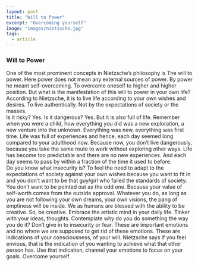 ```yaml
---
layout: post
title: "Will to Power"
excerpt: "Overcoming yourself"
image: "images/nietzsche.jpg"
tags: 
  - article
---
```


### Will to Power

One of the most prominent concepts in Nietzsche’s philosophy is The will to power. Here power does not mean any external sources of power. By power he meant self-overcoming. To overcome oneself to higher and higher position. But what is the manifestation of this will to power in your own life? According to Nietzsche, it is to live life according to your own wishes and desires. To live authentically. Not by the expectations of society or the masses.  
Is it risky? Yes. Is it dangerous? Yes. But it is also full of life. Remember when you were a child, how everything you did was a new exploration, a new venture into the unknown. Everything was new, everything was first time. Life was full of experiences and hence, each day seemed long compared to your adulthood now. Because now, you don’t live dangerously, because you take the same route to work without exploring other ways. Life has become too predictable and there are no new experiences. And each day seems to pass by within a fraction of the time it used to before.   
Do you know what insecurity is? To feel the need to adapt to the expectations of society against your own wishes because you want to fit in and you don’t want to be that guy/girl who failed the standards of society. You don’t want to be pointed out as the odd one. Because your value of self-worth comes from the outside approval. Whatever you do, as long as you are not following your own dreams, your own visions, the pang of emptiness will be inside. We as humans are blessed with the ability to be creative. So, be creative. Embrace the artistic mind in your daily life. Tinker with your ideas, thoughts. Contemplate why do you do something the way you do it? Don’t give in to insecurity or fear. These are important emotions and no where we are supposed to get rid of these emotions. These are indications of your consciousness, of your will. Nietzsche says if you feel envious, that is the indication of you wanting to achieve what that other person has. Use that indication, channel your emotions to focus on your goals. Overcome yourself.


